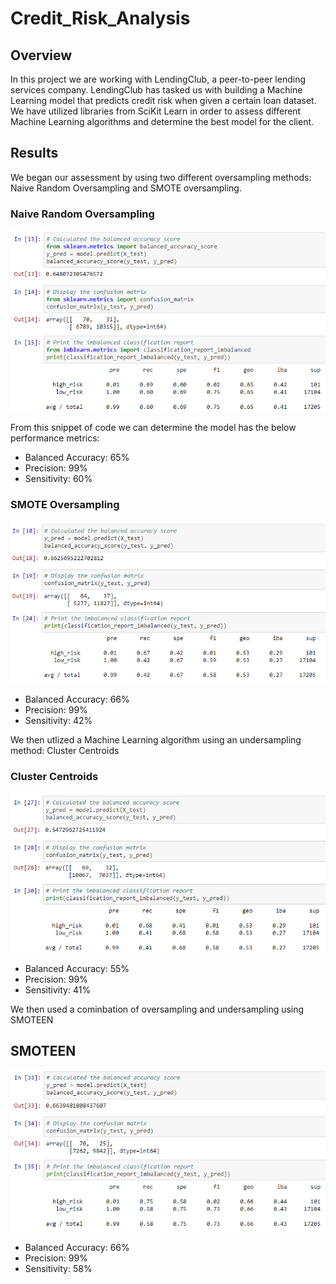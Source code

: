 # Credit_Risk_Analysis

## Overview

In this project we are working with LendingClub, a peer-to-peer lending services company. LendingClub has tasked us with building a Machine Learning model that predicts credit risk when given a certain loan dataset. We have utilized libraries from SciKit Learn in order to assess different Machine Learning algorithms and determine the best model for the client. 

## Results

We began our assessment by using two different oversampling methods: Naive Random Oversampling and SMOTE oversampling.

### Naive Random Oversampling

![](https://github.com/christianhargett/Credit_Risk_Analysis/blob/main/NaiveRandomOversamplingResults.png)

From this snippet of code we can determine the model has the below performance metrics:
- Balanced Accuracy: 65%
- Precision: 99%
- Sensitivity: 60%

### SMOTE Oversampling

![](https://github.com/christianhargett/Credit_Risk_Analysis/blob/main/SMOTEOversamplingResults.png)

- Balanced Accuracy: 66%
- Precision: 99%
- Sensitivity: 42%

We then utlized a Machine Learning algorithm using an undersampling method: Cluster Centroids

### Cluster Centroids

![](https://github.com/christianhargett/Credit_Risk_Analysis/blob/main/ClusterCentroidsResults.png)

- Balanced Accuracy: 55%
- Precision: 99%
- Sensitivity: 41%

We then used a cominbation of oversampling and undersampling using SMOTEEN

## SMOTEEN

![](https://github.com/christianhargett/Credit_Risk_Analysis/blob/main/SMOTEENResults.png)

- Balanced Accuracy: 66%
- Precision: 99%
- Sensitivity: 58%


